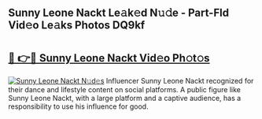 ## Sunny Leone Nackt Le𝚊k𝚎d N𝚞𝚍e - Part-Fld Vid𝚎o Le𝚊ks Photos DQ9kf

# <h2><a href="http://fb37de.evod.top/?m=Sunny+Leone+Nackt">🔗 👉🔴 Sunny Leone Nackt Vid𝚎o Ph𝚘t𝚘s</a></h2>

[![Sunny Leone Nackt N𝚞d𝚎s](https://i.imgur.com/8V9OHl7.gif)](http://fb37de.evod.top/?m=Sunny+Leone+Nackt)
Influencer Sunny Leone Nackt recognized for their dance and lifestyle content on social platforms. A public figure like Sunny Leone Nackt, with a large platform and a captive audience, has a responsibility to use his influence for good. 
